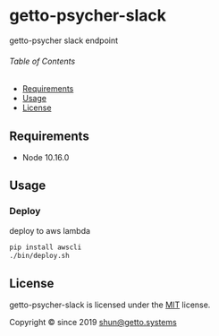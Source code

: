 # getto-psycher-slack

getto-psycher slack endpoint


###### Table of Contents

- [Requirements](#Requirements)
- [Usage](#Usage)
- [License](#License)

## Requirements

- Node 10.16.0


## Usage

### Deploy

deploy to aws lambda

```bash
pip install awscli
./bin/deploy.sh
```


## License

getto-psycher-slack is licensed under the [MIT](LICENSE) license.

Copyright &copy; since 2019 shun@getto.systems

